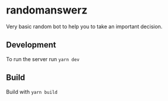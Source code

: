 # randomanswerz
Very basic random bot to help you to take an important decision.

## Development
To run the server run `yarn dev`

## Build
Build with `yarn build`
